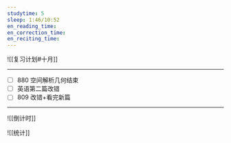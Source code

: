 ```yaml
---
studytime: 5
sleep: 1:46/10:52
en_reading_time: 
en_correction_time: 
en_reciting_time: 
---
```

![[复习计划#十月]]

---

- [ ] 880 空间解析几何结束
- [ ] 英语第二篇改错
- [ ] 809 改错+看完新篇

---

![[倒计时]]

![[统计]]
